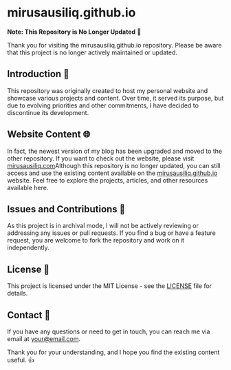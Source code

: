 # mirusausiliq.github.io

**Note: This Repository is No Longer Updated** 🚫

Thank you for visiting the mirusausiliq.github.io repository. Please be aware that this project is no longer actively maintained or updated. 

## Introduction 📖

This repository was originally created to host my personal website and showcase various projects and content. Over time, it served its purpose, but due to evolving priorities and other commitments, I have decided to discontinue its development.

## Website Content 🌐

In fact, the newest version of my blog has been upgraded and moved to the other repository. If you want to check out the website, please visit [mirusausiliq.com](https://mirusausiliq.com)Although this repository is no longer updated, you can still access and use the existing content available on the [mirusausiliq.github.io](https://mirusausiliq.github.io) website. Feel free to explore the projects, articles, and other resources available here.

## Issues and Contributions 🤝

As this project is in archival mode, I will not be actively reviewing or addressing any issues or pull requests. If you find a bug or have a feature request, you are welcome to fork the repository and work on it independently.

## License 📜

This project is licensed under the MIT License - see the [LICENSE](LICENSE) file for details.

## Contact 📧

If you have any questions or need to get in touch, you can reach me via email at [your@email.com](mailto:your@email.com).

Thank you for your understanding, and I hope you find the existing content useful. 👍
